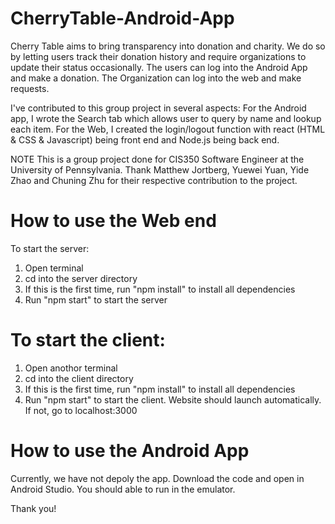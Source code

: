 # CherryTable-Android-App

Cherry Table aims to bring transparency into donation and charity. We do so by letting users track their donation history and require organizations to update their status occasionally. The users can log into the Android App and make a donation. The Organization can log into the web and make requests.

I've contributed to this group project in several aspects:
For the Android app, I wrote the Search tab which allows user to query by name and lookup each item. 
For the Web, I created the login/logout function with react (HTML & CSS & Javascript) being front end and Node.js being back end.

NOTE
This is a group project done for CIS350 Software Engineer at the University of Pennsylvania. Thank Matthew Jortberg, Yuewei Yuan, Yide Zhao and Chuning Zhu for their respective contribution to the project.

# How to use the Web end
To start the server:
1. Open terminal
2. cd into the server directory
3. If this is the first time, run "npm install" to install all dependencies
4. Run "npm start" to start the server
# To start the client:
1. Open anothor terminal
2. cd into the client directory
3. If this is the first time, run "npm install" to install all dependencies
4. Run "npm start" to start the client. Website should launch automatically. If not, go to localhost:3000
# How to use the Android App
Currently, we have not depoly the app. Download the code and open in Android Studio. You should able to run in the emulator.

Thank you!
